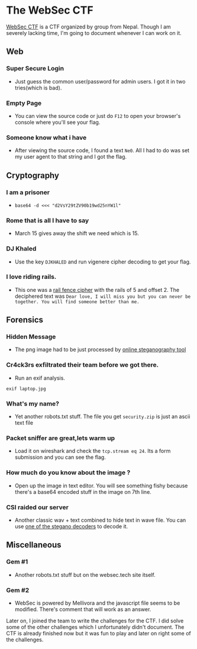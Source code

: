 # The WebSec CTF

[WebSec CTF](http://websec.tech/challenges) is a CTF organized by group from Nepal. Though I am severely lacking time, I'm going to document whenever I can work on it.

## Web

### Super Secure Login
- Just guess the common user/password for admin users. I got it in two tries(which is bad).

### Empty Page
- You can view the source code or just do `F12` to open your browser's console where you'll see your flag.

### Someone know what i have
- After viewing the source code, I found a text `Ne0`. All I had to do was set my user agent to that string and I got the flag.

## Cryptography

### I am a prisoner
- `base64 -d <<< "d2VsY29tZV90b19wd25nYW1l"`

### Rome that is all I have to say
- March 15 gives away the shift we need which is 15.

### DJ Khaled
- Use the key `DJKHALED` and run vigenere cipher decoding to get your flag.

### I love riding rails.
- This one was a [rail fence cipher](https://en.wikipedia.org/wiki/Rail_fence_cipher) with the rails of 5 and offset 2. The deciphered text was `Dear love, I will miss you but you can never be together. You will find someone better than me.`

## Forensics

### Hidden Message
- The png image had to be just processed by [online steganography tool](http://manytools.org/hacker-tools/steganography-encode-text-into-image/go)

### Cr4ck3rs exfiltrated their team before we got there.
- Run an exif analysis.
```
exif laptop.jpg
```

### What's my name?
- Yet another robots.txt stuff. The file you get `security.zip` is just an ascii text file

### Packet sniffer are great,lets warm up
- Load it on wireshark and check the `tcp.stream eq 24`. Its a form submission and you can see the flag.

### How much do you know about the image ?
- Open up the image in text editor. You will see something fishy because there's a base64 encoded stuff in the image on 7th line.

### CSI raided our server
- Another classic wav + text combined to hide text in wave file. You can use [one of the stegano decoders](https://futureboy.us/stegano/decinput.html) to decode it.

## Miscellaneous

### Gem #1
- Another robots.txt stuff but on the websec.tech site itself.

### Gem #2
- WebSec is powered by Mellivora and the javascript file seems to be modified. There's comment that will work as an answer.

Later on, I joined the team to write the challenges for the CTF. I did solve some of the other challenges which I unfortunately didn't document. The CTF is already finished now but it was fun to play and later on right some of the challenges.
